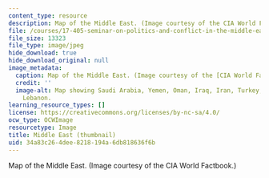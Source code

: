 ```yaml
---
content_type: resource
description: Map of the Middle East. (Image courtesy of the CIA World Factbook.)
file: /courses/17-405-seminar-on-politics-and-conflict-in-the-middle-east-fall-2003/34a83c264dee8218194a6db818636f6b_17-405f03-th.jpg
file_size: 13323
file_type: image/jpeg
hide_download: true
hide_download_original: null
image_metadata:
  caption: Map of the Middle East. (Image courtesy of the [CIA World Factbook](https://www.cia.gov/library/publications/the-world-factbook/wfbExt/region_mde.html).)
  credit: ''
  image-alt: Map showing Saudi Arabia, Yemen, Oman, Iraq, Iran, Turkey, Egypt, Israel,
    Lebanon.
learning_resource_types: []
license: https://creativecommons.org/licenses/by-nc-sa/4.0/
ocw_type: OCWImage
resourcetype: Image
title: Middle East (thumbnail)
uid: 34a83c26-4dee-8218-194a-6db818636f6b
---
```

Map of the Middle East. (Image courtesy of the CIA World Factbook.)